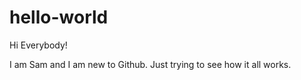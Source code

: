 # hello-world

Hi Everybody!

I am Sam and I am new to Github. Just trying to see how it all works.
